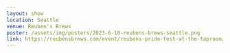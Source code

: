 ```yaml
---
layout: show
location: Seattle
venue: Reuben's Brews
poster: /assets/img/posters/2023-6-10-reubens-brews-seattle.png
link: https://reubensbrews.com/event/reubens-pride-fest-at-the-taproom/
---
```


